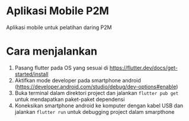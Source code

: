 # Aplikasi Mobile P2M

Aplikasi mobile untuk pelatihan daring P2M

# Cara menjalankan
1. Pasang flutter pada OS yang sesuai di https://flutter.dev/docs/get-started/install
2. Aktifkan mode developer pada smartphone android (https://developer.android.com/studio/debug/dev-options#enable)
3. Buka terminal dalam direktori project dan jalankan `flutter pub get` untuk mendapatkan paket-paket dependensi
4. Koneksikan smartphone android ke komputer dengan kabel USB dan jalankan `flutter run` untuk debugging project dalam smarpthone